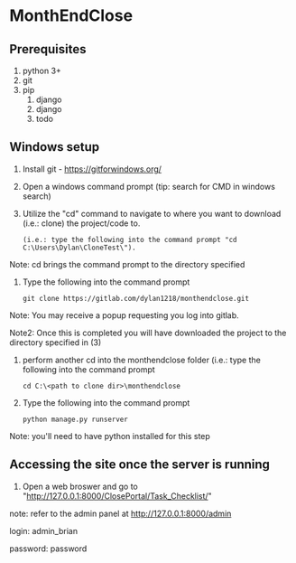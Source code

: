 # MonthEndClose

## Prerequisites
1. python 3+
1. git
1. pip
    1. django
    1. django
    1. todo

## Windows setup
1. Install git - https://gitforwindows.org/

1. Open a windows command prompt (tip: search for CMD in windows search)

1. Utilize the "cd" command to navigate to where you want to download (i.e.: clone) the project/code to. 
    ```
    (i.e.: type the following into the command prompt "cd C:\Users\Dylan\CloneTest\").
    ```

Note: cd brings the command prompt to the directory specified

1. Type the following into the command prompt 
    ```
    git clone https://gitlab.com/dylan1218/monthendclose.git
    ```

Note: You may receive a popup requesting you log into gitlab.

Note2: Once this is completed you will have downloaded the project to the directory specified in (3)

1. perform another cd into the monthendclose folder (i.e.: type the following into the command prompt 
    ```
    cd C:\<path to clone dir>\monthendclose
    ```

1. Type the following into the command prompt 
    ```
    python manage.py runserver
    ```

Note: you'll need to have python installed for this step

## Accessing the site once the server is running

1. Open a web broswer and go to "http://127.0.0.1:8000/ClosePortal/Task_Checklist/"

note: refer to the admin panel at http://127.0.0.1:8000/admin

login: admin_brian

password: password
